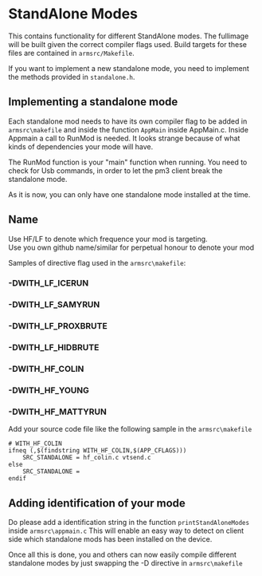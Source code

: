 # StandAlone Modes

This contains functionality for different StandAlone modes. The fullimage will be built given the correct compiler flags used. Build targets for these files are contained in `armsrc/Makefile`.

If you want to implement a new standalone mode, you need to implement the methods provided in `standalone.h`.

## Implementing a standalone mode

Each standalone mod needs to have its own compiler flag to be added in `armsrc\makefile` and inside the function `AppMain` inside  AppMain.c.  Inside Appmain a call to RunMod is needed.  It looks strange because of what kinds of dependencies your mode will have.  

The RunMod function is your "main" function when running.  You need to check for Usb commands,  in order to let the pm3 client break the standalone mode. 

As it is now, you can only have one standalone mode installed at the time.  

## Name
Use HF/LF to denote which frequence your mod is targeting.  
Use you own github name/similar for perpetual honour to denote your mod

Samples of directive flag used in the `armsrc\makefile`:
### -DWITH_LF_ICERUN
### -DWITH_LF_SAMYRUN
### -DWITH_LF_PROXBRUTE
### -DWITH_LF_HIDBRUTE
### -DWITH_HF_COLIN
### -DWITH_HF_YOUNG
### -DWITH_HF_MATTYRUN

Add your source code file like the following sample in the `armsrc\makefile`

```
# WITH_HF_COLIN
ifneq (,$(findstring WITH_HF_COLIN,$(APP_CFLAGS)))
	SRC_STANDALONE = hf_colin.c vtsend.c
else
	SRC_STANDALONE =
endif
```

## Adding identification of your mode
Do please add a identification string in the function `printStandAloneModes` inside `armsrc\appmain.c`
This will enable an easy way to detect on client side which standalone mods has been installed on the device.


Once all this is done, you and others can now easily compile different standalone modes by just swapping the -D directive in `armsrc\makefile`


